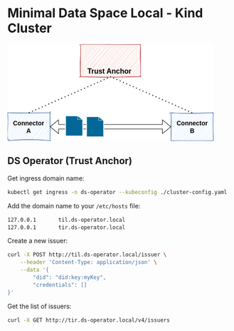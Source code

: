 # Minimal Data Space Local - Kind Cluster

![minimal_ds](../images/minimum_dataspace_arch.png)

## DS Operator (Trust Anchor)

Get ingress domain name:

```bash
kubectl get ingress -n ds-operator --kubeconfig ./cluster-config.yaml
```

Add the domain name to your `/etc/hosts` file:

```bash
127.0.0.1       til.ds-operator.local
127.0.0.1       tir.ds-operator.local
```

Create a new issuer:

```bash
curl -X POST http://til.ds-operator.local/issuer \
    --header 'Content-Type: application/json' \
    --data '{
        "did": "did:key:myKey",
        "credentials": []
}'
```

Get the list of issuers:

```bash
curl -X GET http://tir.ds-operator.local/v4/issuers
```